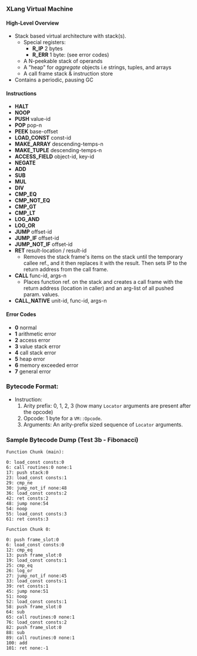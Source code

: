 ### XLang Virtual Machine

#### High-Level Overview
 - Stack based virtual architecture with stack(s).
    - Special registers:
        - **R_IP** 2 bytes
        - **R_ERR** 1 byte: (see error codes)
    - A N-peekable stack of operands
    - A "heap" for _aggregate_ objects i.e strings, tuples, and arrays
    - A call frame stack & instruction store
 - Contains a periodic, pausing GC

#### Instructions
 - **HALT**
 - **NOOP**
 - **PUSH** value-id
 - **POP** pop-n
 - **PEEK** base-offset
 - **LOAD_CONST** const-id
 - **MAKE_ARRAY** descending-temps-n
 - **MAKE_TUPLE** descending-temps-n
 - **ACCESS_FIELD** object-id, key-id
 - **NEGATE**
 - **ADD**
 - **SUB**
 - **MUL**
 - **DIV**
 - **CMP_EQ**
 - **CMP_NOT_EQ**
 - **CMP_GT**
 - **CMP_LT**
 - **LOG_AND**
 - **LOG_OR**
 - **JUMP** offset-id
 - **JUMP_IF** offset-id
 - **JUMP_NOT_IF** offset-id
 - **RET** result-location / result-id
    - Removes the stack frame's items on the stack until the temporary callee ref., and it then replaces it with the result. Then sets IP to the return address from the call frame.
 - **CALL** func-id, args-n
    - Places function ref. on the stack and creates a call frame with the return address (location in caller) and an arg-list of all pushed param. values.
 - **CALL_NATIVE** unit-id, func-id, args-n

#### Error Codes
 - **0** normal
 - **1** arithmetic error
 - **2** access error
 - **3** value stack error
 - **4** call stack error
 - **5** heap error
 - **6** memory exceeded error
 - **7** general error

### Bytecode Format:
 - Instruction:
   1. Arity prefix: 0, 1, 2, 3 (how many `Locator` arguments are present after the opcode)
   2. Opcode: 1 byte for a `VM::Opcode`.
   3. Arguments: An arity-prefix sized sequence of `Locator` arguments.

### Sample Bytecode Dump (Test 3b - Fibonacci)
```
Function Chunk (main):

0: load_const consts:0 
6: call routines:0 none:1 
17: push stack:0 
23: load_const consts:1 
29: cmp_ne 
30: jump_not_if none:48 
36: load_const consts:2 
42: ret consts:2 
48: jump none:54 
54: noop 
55: load_const consts:3 
61: ret consts:3 

Function Chunk 0:

0: push frame_slot:0 
6: load_const consts:0 
12: cmp_eq 
13: push frame_slot:0 
19: load_const consts:1 
25: cmp_eq 
26: log_or 
27: jump_not_if none:45 
33: load_const consts:1 
39: ret consts:1 
45: jump none:51 
51: noop 
52: load_const consts:1 
58: push frame_slot:0 
64: sub 
65: call routines:0 none:1 
76: load_const consts:2 
82: push frame_slot:0 
88: sub 
89: call routines:0 none:1 
100: add 
101: ret none:-1
```
